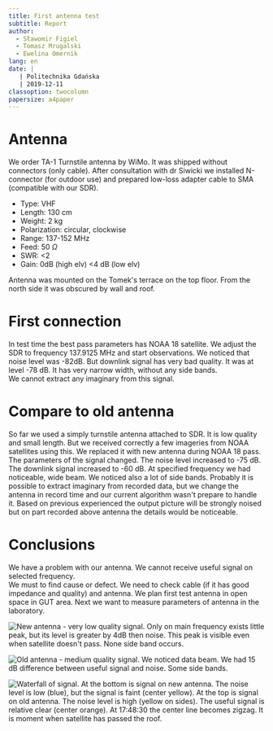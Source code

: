 ```yaml
---
title: First antenna test
subtitle: Report
author:
  - Sławomir Figiel
  - Tomasz Mrugalski
  - Ewelina Omernik
lang: en
date: |
   | Politechnika Gdańska
   | 2019-12-11
classoption: twocolumn
papersize: a4paper
---
```


# Antenna

We order TA-1 Turnstile antenna by WiMo. It was shipped without connectors (only cable). After consultation with dr Siwicki we installed N-connector (for outdoor use) and prepared low-loss adapter cable to SMA (compatible with our SDR).

* Type: VHF
* Length: 130 cm
* Weight: 2 kg
* Polarization: circular, clockwise
* Range: 137-152 MHz
* Feed: 50 $\Omega$
* SWR: <2
* Gain: 0dB (high elv) <4 dB (low elv)

Antenna was mounted on the Tomek's terrace on the top floor. From the north side it was obscured by wall and roof.

# First connection

In test time the best pass parameters has NOAA 18 satellite. We adjust the SDR to frequency 137.9125 MHz and start observations. We noticed that noise level was -82dB. But downlink signal has very bad quality. It was at level -78 dB. It has very narrow width, without any side bands.  
We cannot extract any imaginary from this signal.

# Compare to old antenna

So far we used a simply turnstile antenna attached to SDR. It is low quality and small length. But we received correctly a few imageries from NOAA satellites using this. We replaced it with new antenna during NOAA 18 pass.  
The parameters of the signal changed. The noise level increased to -75 dB. The downlink signal increased to -60 dB. At specified frequency we had noticeable, wide beam. We noticed also a lot of side bands.
Probably it is possible to extract imaginary from recorded data, but we change the antenna in record time and our current algorithm wasn't prepare to handle it. Based on previous experienced the output picture will be strongly noised but on part recorded above antenna the details would be noticeable.

# Conclusions

We have a problem with our antenna. We cannot receive useful signal on selected frequency.  
We must to find cause or defect. We need to check cable (if it has good impedance and quality) and antenna. We plan first test antenna in open space in GUT area. Next we want to measure parameters of antenna in the laboratory.

![New antenna - very low quality signal. Only on main frequency exists little peak, but its level is greater by 4dB then noise. This peak is visible even when satellite doesn't pass. None side band occurs.](first-antenna-connection/signal_new.png)

![Old antenna - medium quality signal. We noticed data beam. We had 15 dB difference between useful signal and noise. Some side bands.](first-antenna-connection/signal_old.png)

![Waterfall of signal. At the bottom is signal on new antenna. The noise level is low (blue), but the signal is faint (center yellow). At the top is signal on old antenna. The noise level is high (yellow on sides). The useful signal is relative clear (center orange). At 17:48:30 the center line becomes zigzag. It is moment when satellite has passed the roof.](first-antenna-connection/wf_new_old.png)